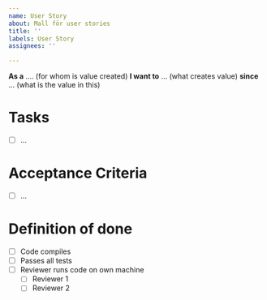 ```yaml
---
name: User Story
about: Mall för user stories
title: ''
labels: User Story
assignees: ''

---
```


**As a** .... (for whom is value created) **I want to** ... (what creates value) **since** ... (what is the value in this)

# Tasks
* [ ] ...

# Acceptance Criteria
* [ ] ...

# Definition of done
* [ ] Code compiles
* [ ] Passes all tests
* [ ] Reviewer runs code on own machine
  * [ ] Reviewer 1
  * [ ] Reviewer 2
